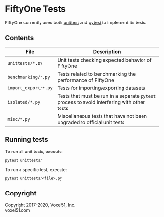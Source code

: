 # FiftyOne Tests

FiftyOne currently uses both
[unittest](https://docs.python.org/3/library/unittest.html) and
[pytest](https://docs.pytest.org/en/stable) to implement its tests.

## Contents

| File                 | Description                                                                                 |
| -------------------- | ------------------------------------------------------------------------------------------- |
| `unittests/*.py`     | Unit tests checking expected behavior of FiftyOne                                           |
| `benchmarking/*.py`  | Tests related to benchmarking the performance of FiftyOne                                   |
| `import_export/*.py` | Tests for importing/exporting datasets                                                      |
| `isolated/*.py`      | Tests that must be run in a separate `pytest` process to avoid interfering with other tests |
| `misc/*.py`          | Miscellaneous tests that have not been upgraded to official unit tests                      |

## Running tests

To run all unit tests, execute:

```shell
pytest unittests/
```

To run a specific test, execute:

```shell
pytest unittests/<file>.py
```

## Copyright

Copyright 2017-2020, Voxel51, Inc.<br> voxel51.com
